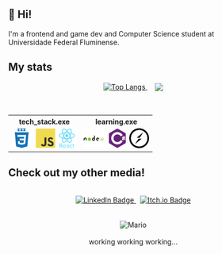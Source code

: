 <h2>👾 Hi!</h2>
I'm a frontend and game dev and Computer Science student at Universidade Federal Fluminense.




<h2>My stats</h2>

<div align="center">
  <a href="https://github.com/anuraghazra/github-readme-stats" text-decoration="none">
    <img align="center" src="https://github-readme-stats.vercel.app/api/top-langs/?username=morgixin&layout=compact&theme=transparent" alt="Top Langs" />
  </a>
  &nbsp;&nbsp;&nbsp;
  <a href="https://git.io/streak-stats">
  <img align="center" src="http://github-readme-streak-stats.herokuapp.com?user=morgixin&theme=dark&background=000000&theme=transparent" />
  </a>
</div>
<br><br>

<div align=center>
 <table>
  <tr>
   <th>tech_stack.exe</th>
   <th>learning.exe</th>
  </tr>
  <tr>
   <td>
    <img src="https://github.com/devicons/devicon/blob/master/icons/css3/css3-plain-wordmark.svg"  title="CSS3" alt="CSS" width="40" height="40"/>&nbsp; <img src="https://github.com/devicons/devicon/blob/master/icons/javascript/javascript-original.svg" title="JavaScript" alt="JavaScript" width="40" height="40"/>&nbsp;<img src="https://github.com/devicons/devicon/blob/master/icons/react/react-original-wordmark.svg" title="React" alt="React" width="40" height="40"/>
   </td>
   <td>
     <img src="https://github.com/devicons/devicon/blob/master/icons/nodejs/nodejs-original-wordmark.svg" title="NodeJS" alt="NodeJS" width="40" height="40"/>&nbsp; <img src="https://github.com/devicons/devicon/blob/master/icons/csharp/csharp-plain.svg" title="csharp" alt="CSharp" width="40" height="40"/>&nbsp;<img src="https://github.com/devicons/devicon/blob/master/icons/socketio/socketio-original.svg" title="Socket.io" alt="Socket.io" width="40" height="40"/>
   </td>
  </tr>
 </table>
</div>


<h2>Check out my other media!</h2>
<br>
<div align="center">
  <div id="badges">
    <a href="https://www.linkedin.com/in/ana-ferreira-92339417b/">
      <img src="https://img.shields.io/badge/LinkedIn-blue?style=for-the-badge&logo=linkedin&logoColor=white" alt="LinkedIn Badge"/>
    </a>
   &nbsp;
    <a href="https://taruchii.itch.io">
      <img src="https://img.shields.io/badge/Itch-%23FF0B34.svg?style=for-the-badge&logo=Itch.io&logoColor=white" alt="Itch.io Badge"/>
    </a>
</div>
 <br>
<div>
  <figure>
    <img align="center" src="https://user-images.githubusercontent.com/74038190/225813708-98b745f2-7d22-48cf-9150-083f1b00d6c9.gif" alt="Mario" height=300/><br><br>
    <figcaption>working working working...</figcaption>
  </figure>
</div>
</div>
